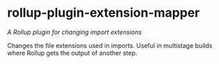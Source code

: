 # rollup-plugin-extension-mapper

*A Rollup plugin for changing import extensions*

Changes the file extensions used in imports. Useful in multistage builds where Rollup gets the output of another step.
